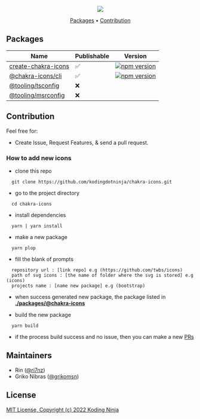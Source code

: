 <!-- markdownlint-disable MD033 MD036 MD041 -->
<p align="center">
  <img src="https://raw.githubusercontent.com/kodingdotninja/create-chakra-icons/main/.github/docs/chakra-icons.png" /> 
  <br />
</p>

<p align="center">
  <a href="#packages">Packages</a> • 
  <a href="#contribution">Contribution</a>
</p>

## Packages

| Name                                                                                                         | Publishable | Version                                                                                                               |
| ------------------------------------------------------------------------------------------------------------ | ----------- | --------------------------------------------------------------------------------------------------------------------- |
| [create-chakra-icons](https://github.com/kodingdotninja/chakra-icons/tree/main/packages/create-chakra-icons) | ✅          | [![npm version](https://badge.fury.io/js/create-chakra-icons.svg)](https://www.npmjs.com/package/create-chakra-icons) |
| [@chakra-icons/cli](https://github.com/kodingdotninja/chakra-icons/tree/main/tooling/cli)                    | ✅          | [![npm version](https://badge.fury.io/js/@chakra-icons/cli.svg)](https://www.npmjs.com/package/@chakra-icons/cli)     |
| [@tooling/tsconfig](https://github.com/kodingdotninja/chakra-icons/tree/main/tooling/ts.conf)                | ❌          |                                                                                                                       |
| [@tooling/msrconfig](https://github.com/kodingdotninja/chakra-icons/tree/main/tooling/msr.conf)              | ❌          |                                                                                                                       |

## Contribution

Feel free for:

- Create Issue, Request Features, & send a pull request.

### How to add new icons

- clone this repo

```
  git clone https://github.com/kodingdotninja/chakra-icons.git
```

- go to the project directory

```
  cd chakra-icons
```

- install dependencies

```
  yarn | yarn install
```

- make a new package

```
  yarn plop
```

- fill the blank of prompts

```
  repository url : [link repo] e.g (https://github.com/twbs/icons)
  path of svg icons : [the name of folder where the svg is stored] e.g (icons)
  projects name : [name new package] e.g (bootstrap)
```

- when success generated new package, the package listed in [**./packages/@chakra-icons**](https://github.com/kodingdotninja/chakra-icons/tree/main/packages/@chakra-icons)

- build the new package

```
  yarn build
```

- if the process build success and no issue, then you can make a new [PRs](https://github.com/kodingdotninja/chakra-icons/compare)

## Maintainers

- Rin ([@ri7nz](https://github.com/ri7nz))
- Griko Nibras ([@grikomsn](https://github.com/grikomsn))

## License

[MIT License, Copyright (c) 2022 Koding Ninja](./LICENSE)
